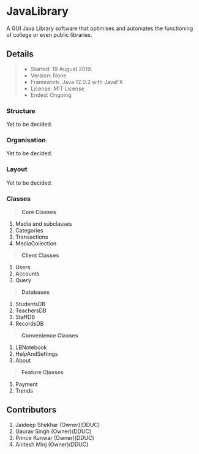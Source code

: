# JavaLibrary

A GUI Java Library software that optimises and automates the functioning of college or even public libraries.

Details
--------------------------------------
  >* Started: 19 August 2019.
  >* Version: None
  >* Framework: Java 12.0.2 with JavaFX
  >* License: MIT License
  >* Ended: Ongoing

### Structure
Yet to be decided.

### Organisation
Yet to be decided.

### Layout
Yet to be decided.

### Classes

> __Core Classes__
  1) Media and subclasses
  2) Categories
  2) Transactions
  4) MediaCollection
> __Client Classes__
  1) Users
  2) Accounts
  3) Query
> __Databases__
  1) StudentsDB
  2) TeachersDB
  3) StaffDB
  4) RecordsDB
> __Convenience Classes__
  1) LBNotebook
  2) HelpAndSettings
  3) About
> __Feature Classes__
  1) Payment
  2) Trends

Contributors
--------------------
  1) Jaideep Shekhar (Owner)(DDUC)
  2) Gaurav Singh    (Owner)(DDUC)
  3) Prince Kunwar   (Owner)(DDUC)
  4) Anitesh Minj    (Owner)(DDUC)
